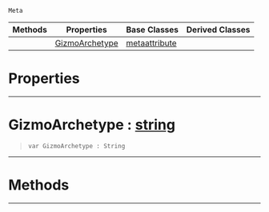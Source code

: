  `Meta`

|Methods|Properties|Base Classes|Derived Classes|
|---|---|---|---|
| |[ GizmoArchetype](https://github.com/PlasmaEngine/PlasmaDocs/tree/master/docs/C%2B%2B/code_reference/class_reference/metaeditorgizmo.markdown#gizmoarchetype-plasma-engi)|[metaattribute](https://github.com/PlasmaEngine/PlasmaDocs/tree/master/docs/C%2B%2B/code_reference/class_reference/metaattribute.markdown)| |


 #  Properties


---  
 #  GizmoArchetype : [string](https://github.com/PlasmaEngine/PlasmaDocs/tree/master/docs/C%2B%2B/code_reference/lightning_base_types/string.markdown)

> 
> ``` lang=cpp, name=Lightning
> var GizmoArchetype : String


---  
 #  Methods


---  
 

 